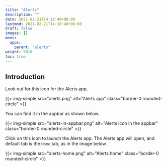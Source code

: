 ```yaml
---
title: "Alerts"
description: ""
date: 2021-02-21T14:18:40+08:00
lastmod: 2021-02-21T14:18:40+08:00
draft: false
images: []
menu:
  apps:
    parent: "alerts"
weight: 9010
toc: true
---
```


## Introduction

Look out for this icon for the Alerts app.

{{< img-simple src="alerts.png" alt="Alerts app" class="border-0 rounded-circle" >}}

You can find it in the appbar as shown below.

{{< img-simple src="alerts-in-appbar.png" alt="Alerts icon in the appbar" class="border-0 rounded-circle" >}}

Click on this icon to launch the Alerts app. The Alerts app will open, and default tab is the `Home` tab, as in the image below.

{{< img-simple src="alerts-home.png" alt="Alerts home" class="border-0 rounded-circle" >}}
